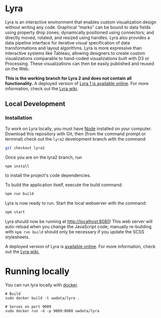# Lyra

Lyra is an interactive environment that enables custom visualization design without writing any code. Graphical “marks” can be bound to data fields using property drop zones; dynamically positioned using connectors; and directly moved, rotated, and resized using handles. Lyra also provides a data pipeline interface for iterative visual specification of data transformations and layout algorithms. Lyra is more expressive than interactive systems like Tableau, allowing designers to create custom visualizations comparable to hand-coded visualizations built with D3 or Processing. These visualizations can then be easily published and reused on the Web.

**This is the working branch for Lyra 2 and does not contain all functionality.** 
A deployed version of [Lyra 1 is available online](http://idl.cs.washington.edu/projects/lyra/). For more information, check out the [Lyra wiki](https://github.com/uwdata/lyra/wiki).

## Local Development

### Installation

To work on Lyra locally, you must have [Node](https://nodejs.org/) installed on your computer. Download this repository with Git, then (from the command prompt or terminal) check out the `lyra2` development branch with the command

```sh
git checkout lyra2
```

Once you are on the lyra2 branch, run

```sh
npm install
```

to install the project's code dependencies.

To build the application itself, execute the build command:

```sh
npm run build
```

Lyra is now ready to run. Start the local webserver with the command:

```sh
npm start
```

Lyra should now be running at [http://localhost:8080](http://localhost:8080)! This web server will auto-reload when you change the JavaScript code; manually re-building with `npm run build` should only be necessary if you update the SCSS stylesheets.

A deployed version of Lyra is [available online](http://idl.cs.washington.edu/projects/lyra/). For more information, check out the [Lyra wiki.](https://github.com/uwdata/lyra/wiki)

# Running locally

You can run lyra locally with [docker](https://docs.docker.com/).

    # Build
    sudo docker build -t uwdata/lyra .

    # Serves on port 9009
    sudo docker run -d -p 9009:8080 uwdata/lyra
